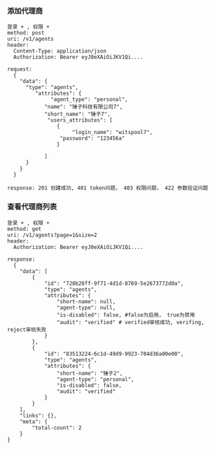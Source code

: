 ### 添加代理商

    登录 + , 权限 +
    method: post
    uri: /v1/agents
    header: 
      Content-Type: application/json
      Authorization: Bearer eyJ0eXAiOiJKV1Qi....

    request:
      {
        "data": {
          "type": "agents",
             "attributes": {
             	  "agent_type": "personal",
                "name": "锤子科技有限公司7",
                "short_name": "锤子7",
                 "users_attributes": [
                	{
                		 "login_name": "witspool7",
              		 "password": "123456a"
                	}
                	
                ]
          }
        }
      }

    response: 201 创建成功, 401 token问题， 403 权限问题， 422 参数验证问题

### 查看代理商列表
    
    登录 + , 权限 +
    method: get
    uri: /v1/agents?page=1&size=2
    header: 
      Authorization: Bearer eyJ0eXAiOiJKV1Qi....

    response:
      {
        "data": [
            {
                "id": "728b28ff-9f71-4d1d-8769-5e2673772d0a",
                "type": "agents",
                "attributes": {
                    "short-name": null,
                    "agent-type": null,
                    "is-disabled": false, #false为启用， true为禁用
                    "audit": "verified" # verified审核成功, verifing, reject审核失败
                }
            },
            {
                "id": "83513224-6c1d-49d9-9923-704d36a00e00",
                "type": "agents",
                "attributes": {
                    "short-name": "锤子2",
                    "agent-type": "personal", 
                    "is-disabled": false,
                    "audit": "verified"
                }
            }
        ],
        "links": {},
        "meta": {
            "total-count": 2
        }
    }